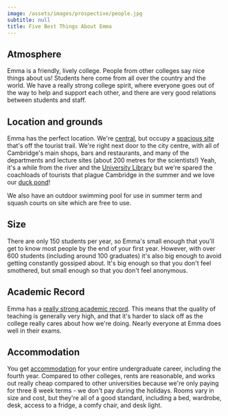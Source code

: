 ```yaml
---
image: /assets/images/prospective/people.jpg
subtitle: null
title: Five Best Things About Emma
---
```


## Atmosphere

Emma is a friendly, lively college. People from other colleges say nice things about us! Students here come from all over the country and the world. We have a really strong college spirit, where everyone goes out of the way to help and support each other, and there are very good relations between students and staff. 

## Location and grounds

Emma has the perfect location. We're [central](http://map.cam.ac.uk/#/annotate/adapters/v4.json?mp=main;xx=2075;yy=910;mt=c;ms=180;sx=4;tl=Emmanuel%20College;gf=png), but occupy a [spacious site](http://www.emma.cam.ac.uk/about/virtual/clickmap/) that's off the tourist trail. We're right next door to the city centre, with all of Cambridge's main shops, bars and restaurants, and many of the departments and lecture sites (about 200 metres for the scientists!) Yeah, it's a while from the river and the [University Library](http://www.lib.cam.ac.uk/) but we're spared the coachloads of tourists that plague Cambridge in the summer and we love our [duck pond](http://www.emma.cam.ac.uk/about/ducks/)!

We also have an outdoor swimming pool for use in summer term and squash courts on site which are free to use.

## Size

There are only 150 students per year, so Emma's small enough that you'll get to know most people by the end of your first year. However, with over 600 students (including around 100 graduates) it's also big enough to avoid getting constantly gossiped about. It's big enough so that you don't feel smothered, but small enough so that you don't feel anonymous.

## Academic Record

Emma has a [really strong academic record](http://www.mattmayer.com/fun/tompkins/). This means that the quality of teaching is generally very high, and that it's harder to slack off as the college really cares about how we're doing. Nearly everyone at Emma does well in their exams.

## Accommodation

You get [accommodation](/prospective_students/accommodation) for your entire undergraduate career, including the fourth year. Compared to other colleges, rents are reasonable, and works out really cheap compared to other universities because we're only paying for three 8 week terms - we don't pay during the holidays. Rooms vary in size and cost, but they're all of a good standard, including a bed, wardrobe, desk, access to a fridge, a comfy chair, and desk light.